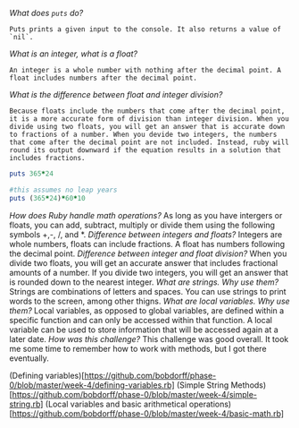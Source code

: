 _What does `puts` do?_

	Puts prints a given input to the console. It also returns a value of `nil`. 

_What is an integer, what is a float?_

	An integer is a whole number with nothing after the decimal point. A float includes numbers after the decimal point. 

_What is the difference between float and integer division?_
	
	Because floats include the numbers that come after the decimal point, it is a more accurate form of division than integer division. When you divide using two floats, you will get an answer that is accurate down to fractions of a number. When you devide two integers, the numbers that come after the decimal point are not included. Instead, ruby will round its output downward if the equation results in a solution that includes fractions. 


````ruby	
puts 365*24

#this assumes no leap years
puts (365*24)*60*10
````


_How does Ruby handle math operations?_
	As long as you have intergers or floats, you can add, subtract, multiply or divide them using the following symbols +,-, /, and *.
_Difference between integers and floats?_
	Integers are whole numbers, floats can include fractions. A float has numbers following the decimal point. 
_Difference between integer and float division?_
	When you divide two floats, you will get an accurate answer that includes fractional amounts of a number. If you divide two integers, you will get an answer that is rounded down to the nearest integer. 
_What are strings. Why use them?_
	Strings are combinations of letters and spaces. You can use strings to print words to the screen, among other thigns. 
_What are local variables. Why use them?_
	Local variables, as opposed to global variables, are defined within a specific function and can only be accessed within that function. A local variable can be used to store information that will be accessed again at a later date. 
_How was this challenge?_
	This challenge was good overall. It took me some time to remember how to work with methods, but I got there eventually. 

(Defining variables)[https://github.com/bobdorff/phase-0/blob/master/week-4/defining-variables.rb]
(Simple String Methods)[https://github.com/bobdorff/phase-0/blob/master/week-4/simple-string.rb]
(Local variables and basic arithmetical operations)[https://github.com/bobdorff/phase-0/blob/master/week-4/basic-math.rb]
